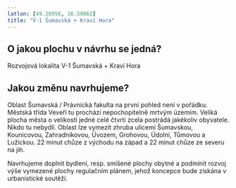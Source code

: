 ```yaml
---
latlon: [49.20956, 16.59062]
title: "V-1 Šumavská + Kraví Hora"
---
```


## O jakou plochu v návrhu se jedná?

Rozvojová lokalita V-1 Šumavská + Kraví Hora

## Jakou změnu navrhujeme?

Oblast Šumavská / Právnická fakulta na první pohled není v pořádku. Městská třída Veveří tu prochází nepochopitelně mrtvým územím. Veliká plocha města o velikosti jedné celé čtvrti zcela postrádá jakékoliv obyvatele. Nikdo tu nebydlí. Oblast lze vymezit zhruba ulicemi Šumavskou, Kounicovou, Zahradníkovou, Úvozem, Grohovou, Údolní, Tůmovou a Lužickou. 22 minut chůze z východu na západ a 22 minut chůze ze severu na jih.

Navrhujeme doplnit bydlení, resp. smíšené plochy obytné a podmínit rozvoj výše vymezené plochy regulačním plánem, jehož koncepce bude získána v urbanistické soutěži.
